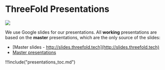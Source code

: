 # ThreeFold Presentations

![](https://images.unsplash.com/photo-1491551723038-2bfef78992a9?ixlib=rb-0.3.5&ixid=eyJhcHBfaWQiOjEyMDd9&s=fe95c0d1c45c72eb4425a188b2d51b06&auto=format&fit=crop&w=1650&q=80)

We use Google slides for our presentations.
All **working** presentations are based on the **master** presentations, which are the only source of the slides:

- [Master slides - http://slides.threefold.tech](http://slides.threefold.tech)
- [Master presentations](https://drive.google.com/drive/u/2/folders/1qg8kSAAhc_kHbb1GYwZb_9Tbgm06zgSv)

!!!include("presentations_toc.md")

